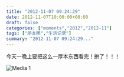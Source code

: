 ```yaml
---
title: "2012-11-07 09:24:29"
date: 2012-11-07T10:00:00+08:00
draft: false
categories: ["moments","2012","2012-11"]
tags: ["朋友圈","生活记录"]
summary: "2012-11-07 09:24:29..."
---
```


今天一晚上要把这么一厚本东西看完！拚了！！！

![Media 1](/Moments/photos/2012-11-07/201211070924290.jpg)

